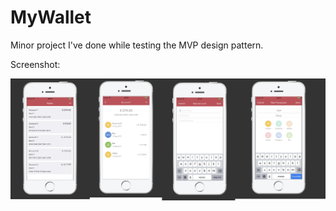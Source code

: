 # MyWallet

Minor project I've done while testing the MVP design pattern.

Screenshot:

![alt tag](https://github.com/ajandrade/MyWallet/blob/master/MyWalletScreenshot.jpg)
